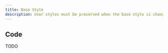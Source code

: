 ```yaml
---
title: Base Style
description: User styles must be preserved when the base style is changed.
---
```


<script lang="ts">
  import BaseStyle from "./BaseStyle.svelte";
</script>

<BaseStyle />

## Code

TODO
